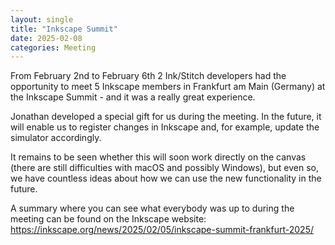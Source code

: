 ```yaml
---
layout: single
title: "Inkscape Summit"
date: 2025-02-08
categories: Meeting
---
```

From February 2nd to February 6th 2 Ink/Stitch developers had the opportunity to meet 5 Inkscape members in Frankfurt am Main (Germany) at the Inkscape Summit - and it was a really great experience.

Jonathan developed a special gift for us during the meeting. In the future, it will enable us to register changes in Inkscape and, for example, update the simulator accordingly.

It remains to be seen whether this will soon work directly on the canvas (there are still difficulties with macOS and possibly Windows), but even so, we have countless ideas about how we can use the new functionality in the future.

A summary where you can see what everybody was up to during the meeting can be found on the Inkscape website: <https://inkscape.org/news/2025/02/05/inkscape-summit-frankfurt-2025/>
